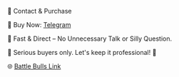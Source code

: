 💼 Contact & Purchase

🔹 Buy Now: [Telegram](https://t.me/meomundep)

🔹 Fast & Direct – No Unnecessary Talk or Silly Question.

📌 Serious buyers only. Let's keep it professional! 🚀

🌐 [Battle Bulls Link](https://t.me/battle_games_com_bot/start?startapp=frndId6713068747)
